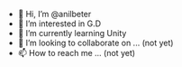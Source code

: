 - 👋 Hi, I’m @anilbeter
- 👀 I’m interested in G.D
- 🌱 I’m currently learning Unity
- 💞️ I’m looking to collaborate on ... (not yet)
- 📫 How to reach me ... (not yet)

<!---
anilbeter/anilbeter is a ✨ special ✨ repository because its `README.md` (this file) appears on your GitHub profile.
You can click the Preview link to take a look at your changes.
--->
